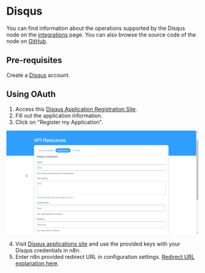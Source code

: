 # Disqus

You can find information about the operations supported by the Disqus node on the [integrations](https://n8n.io/integrations/n8n-nodes-base.disqus) page. You can also browse the source code of the node on [GitHub](https://github.com/n8n-io/n8n/tree/master/packages/nodes-base/nodes/Disqus).

## Pre-requisites

Create a [Disqus](https://www.disqus.com/) account.

## Using OAuth

1. Access this [Disqus Application Registration Site](https://disqus.com/api/applications/register/).
2. Fill out the application information.
3. Click on "Register my Application".

![Getting Disqus credentials](./using-oauth.gif)

4. Visit [Disqus applications site](https://disqus.com/api/applications/) and use the provided keys with your Disqus credentials in n8n.
5. Enter n8n provided redirect URL in configuration settings. [Redirect URL explanation here](../README.md).
